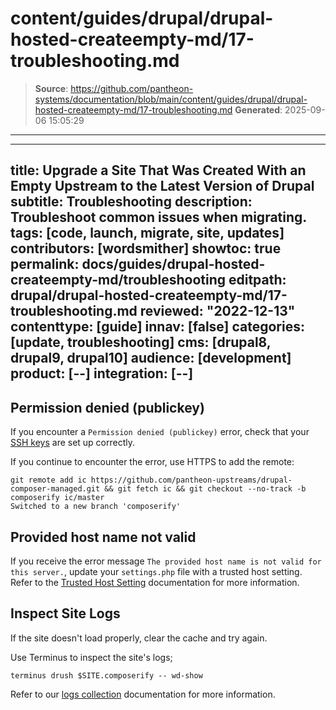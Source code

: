 # content/guides/drupal/drupal-hosted-createempty-md/17-troubleshooting.md

> **Source**: https://github.com/pantheon-systems/documentation/blob/main/content/guides/drupal/drupal-hosted-createempty-md/17-troubleshooting.md
> **Generated**: 2025-09-06 15:05:29

---

---
title: Upgrade a Site That Was Created With an Empty Upstream to the Latest Version of Drupal
subtitle: Troubleshooting
description: Troubleshoot common issues when migrating.
tags: [code, launch, migrate, site, updates]
contributors: [wordsmither]
showtoc: true
permalink: docs/guides/drupal-hosted-createempty-md/troubleshooting
editpath: drupal/drupal-hosted-createempty-md/17-troubleshooting.md
reviewed: "2022-12-13"
contenttype: [guide]
innav: [false]
categories: [update, troubleshooting]
cms: [drupal8, drupal9, drupal10]
audience: [development]
product: [--]
integration: [--]
---

## Permission denied (publickey)

If you encounter a `Permission denied (publickey)` error, check that your [SSH keys](/ssh-keys) are set up correctly.

If you continue to encounter the error, use HTTPS to add the remote:

```bash{outputLines:2}
git remote add ic https://github.com/pantheon-upstreams/drupal-composer-managed.git && git fetch ic && git checkout --no-track -b composerify ic/master
Switched to a new branch 'composerify'
```

## Provided host name not valid

If you receive the error message `The provided host name is not valid for this server.`, update your `settings.php` file with a trusted host setting. Refer to the [Trusted Host Setting](/guides/php/settings-php#trusted-host-setting) documentation for more information.

## Inspect Site Logs

If the site doesn't load properly, clear the cache and try again.

Use Terminus to inspect the site's logs;

```bash{promptUser: user}
terminus drush $SITE.composerify -- wd-show
```

Refer to our [logs collection](/guides/logs-pantheon) documentation for more information.

